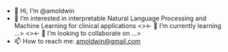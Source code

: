 - 👋 Hi, I’m @amoldwin
- 👀 I’m interested in interpretable Natural Language Processing and Machine Learning for clinical applications
<><- 🌱 I’m currently learning ...>
<><- 💞️ I’m looking to collaborate on ...>
- 📫 How to reach me: amoldwin@gmail.com

<!---
amoldwin/amoldwin is a ✨ special ✨ repository because its `README.md` (this file) appears on your GitHub profile.
You can click the Preview link to take a look at your changes.
--->
